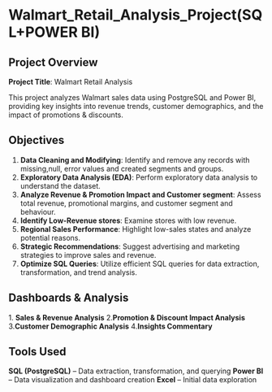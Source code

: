 # Walmart_Retail_Analysis_Project(SQL+POWER BI)

## Project Overview

**Project Title**: Walmart Retail Analysis

This project analyzes Walmart sales data using PostgreSQL and Power BI, providing key insights into revenue trends, customer demographics, and the impact of promotions & discounts.

## Objectives
1. **Data Cleaning and Modifying**: Identify and remove any records with missing,null, error values and created segments and groups.
2. **Exploratory Data Analysis (EDA)**: Perform exploratory data analysis to understand the dataset.
3. **Analyze Revenue & Promotion Impact and Customer segment**: Assess total revenue, promotional margins, and customer segment and behaviour.
4. **Identify Low-Revenue stores**: Examine stores with low revenue.
5. **Regional Sales Performance**: Highlight low-sales states and analyze potential reasons.
6. **Strategic Recommendations**: Suggest advertising and marketing strategies to improve sales and revenue.
7. **Optimize SQL Queries**: Utilize efficient SQL queries for data extraction, transformation, and trend analysis.


## Dashboards & Analysis
1️. **Sales & Revenue Analysis**
2.**Promotion & Discount Impact Analysis**
3.**Customer Demographic Analysis**
4️.**Insights Commentary**

## Tools Used
**SQL (PostgreSQL)** – Data extraction, transformation, and querying
**Power BI** – Data visualization and dashboard creation
**Excel** – Initial data exploration

